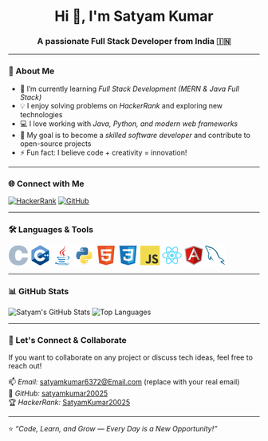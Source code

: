 <h1 align="center">Hi 👋, I'm Satyam Kumar</h1>
<h3 align="center">A passionate Full Stack Developer from India 🇮🇳</h3>

---

### 🌟 About Me  
- 🌱 I’m currently learning *Full Stack Development (MERN & Java Full Stack)*  
- 💡 I enjoy solving problems on *HackerRank* and exploring new technologies  
- 💻 I love working with *Java, Python, and modern web frameworks*  
- 🎯 My goal is to become a *skilled software developer* and contribute to open-source projects  
- ⚡ Fun fact: I believe code + creativity = innovation!  

---

### 🌐 Connect with Me
[![HackerRank](https://img.shields.io/badge/HackerRank-2EC866?style=for-the-badge&logo=hackerrank&logoColor=white)](https://www.hackerrank.com/)
[![GitHub](https://img.shields.io/badge/GitHub-181717?style=for-the-badge&logo=github)](https://github.com/satyamkumar20025)

---

### 🛠 Languages & Tools
<p align="left">
  <img src="https://raw.githubusercontent.com/devicons/devicon/master/icons/c/c-original.svg" alt="C" width="40" height="40"/>
  <img src="https://raw.githubusercontent.com/devicons/devicon/master/icons/cplusplus/cplusplus-original.svg" alt="C++" width="40" height="40"/>
  <img src="https://raw.githubusercontent.com/devicons/devicon/master/icons/java/java-original.svg" alt="Java" width="40" height="40"/>
  <img src="https://raw.githubusercontent.com/devicons/devicon/master/icons/python/python-original.svg" alt="Python" width="40" height="40"/>
  <img src="https://raw.githubusercontent.com/devicons/devicon/master/icons/html5/html5-original.svg" alt="HTML5" width="40" height="40"/>
  <img src="https://raw.githubusercontent.com/devicons/devicon/master/icons/css3/css3-original.svg" alt="CSS3" width="40" height="40"/>
  <img src="https://raw.githubusercontent.com/devicons/devicon/master/icons/javascript/javascript-original.svg" alt="JavaScript" width="40" height="40"/>
  <img src="https://raw.githubusercontent.com/devicons/devicon/master/icons/react/react-original.svg" alt="React" width="40" height="40"/>
  <img src="https://raw.githubusercontent.com/devicons/devicon/master/icons/angularjs/angularjs-original.svg" alt="Angular" width="40" height="40"/>
  <img src="https://raw.githubusercontent.com/devicons/devicon/master/icons/mysql/mysql-original.svg" alt="MySQL" width="40" height="40"/>
</p>

---

### 📊 GitHub Stats
![Satyam's GitHub Stats](https://github-readme-stats.vercel.app/api?username=satyamkumar20025&show_icons=true&theme=radical)
![Top Languages](https://github-readme-stats.vercel.app/api/top-langs/?username=satyamkumar20025&layout=compact&theme=radical)

---

### 💬 Let's Connect & Collaborate
If you want to collaborate on any project or discuss tech ideas, feel free to reach out!

📫 *Email:* satyamkumar6372@Email.com (replace with your real email)  
💼 *GitHub:* [satyamkumar20025](https://github.com/satyamkumar20025)  
🏆 *HackerRank:* [SatyamKumar20025](https://www.hackerrank.com/)  

---

⭐ *“Code, Learn, and Grow — Every Day is a New Opportunity!”*
